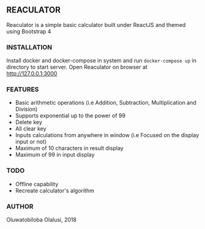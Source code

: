 ## REACULATOR

Reaculator is a simple basic calculator built under ReactJS and themed using Bootstrap 4

### INSTALLATION
Install docker and docker-compose in system and run `docker-compose up` in directory to start server. Open Reaculator on browser at http://127.0.0.1:3000

### FEATURES
 - Basic arithmetic operations (i.e Addition, Subtraction, Multiplication and Division)
 - Supports exponential up to the power of 99
 - Delete key
 - All clear key
 - Inputs calculations from anywhere in window (i.e Focused on the display input or not)
 - Maximum of 10 characters in result display
 - Maximum of 99 in input display

### TODO
 - Offline capability
 - Recreate calculator's algorithm

### AUTHOR
Oluwatobiloba Olalusi, 2018
